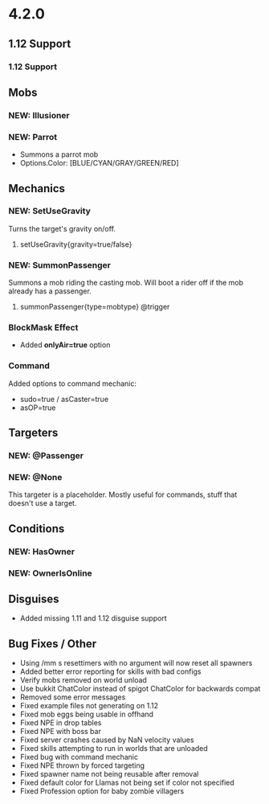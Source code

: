 4.2.0
=====

1.12 Support
------------

### 1.12 Support

Mobs
----

### NEW: Illusioner

### NEW: Parrot

-   Summons a parrot mob
-   Options.Color: \[BLUE/CYAN/GRAY/GREEN/RED\]

Mechanics
---------

### NEW: SetUseGravity

Turns the target's gravity on/off.

1.  setUseGravity{gravity=true/false}

### NEW: SummonPassenger

Summons a mob riding the casting mob. Will boot a rider off if the mob
already has a passenger.

1.  summonPassenger{type=mobtype} @trigger

### BlockMask Effect

-   Added **onlyAir=true** option

### Command

Added options to command mechanic:

-   sudo=true / asCaster=true
-   asOP=true

Targeters
---------

### NEW: @Passenger

### NEW: @None

This targeter is a placeholder. Mostly useful for commands, stuff that
doesn't use a target.

Conditions
----------

### NEW: HasOwner

### NEW: OwnerIsOnline

Disguises
---------

-   Added missing 1.11 and 1.12 disguise support

Bug Fixes / Other
-----------------

-   Using /mm s resettimers with no argument will now reset all spawners
-   Added better error reporting for skills with bad configs
-   Verify mobs removed on world unload
-   Use bukkit ChatColor instead of spigot ChatColor for backwards
compat
-   Removed some error messages
-   Fixed example files not generating on 1.12
-   Fixed mob eggs being usable in offhand
-   Fixed NPE in drop tables
-   Fixed NPE with boss bar
-   Fixed server crashes caused by NaN velocity values
-   Fixed skills attempting to run in worlds that are unloaded
-   Fixed bug with command mechanic
-   Fixed NPE thrown by forced targeting
-   Fixed spawner name not being reusable after removal
-   Fixed default color for Llamas not being set if color not specified
-   Fixed Profession option for baby zombie villagers
